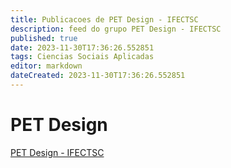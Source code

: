 ```yaml
---
title: Publicacoes de PET Design - IFECTSC
description: feed do grupo PET Design - IFECTSC
published: true
date: 2023-11-30T17:36:26.552851
tags: Ciencias Sociais Aplicadas
editor: markdown
dateCreated: 2023-11-30T17:36:26.552851
---
```


# PET Design
[PET Design - IFECTSC](/grupo/276PETDesignIFECTSC.md)